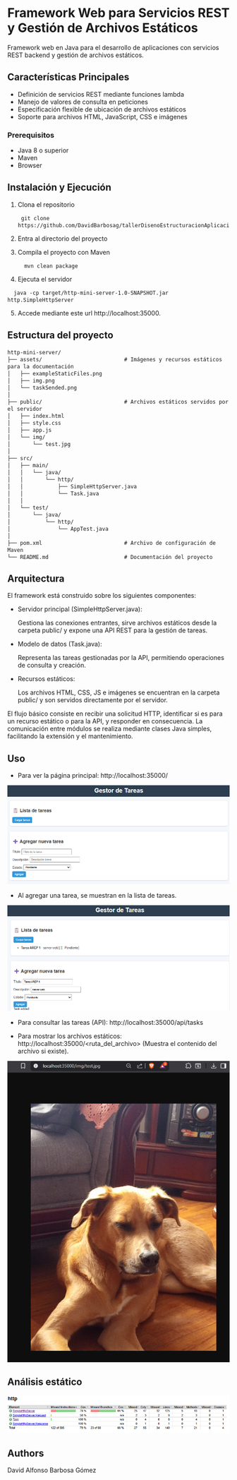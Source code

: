 # Framework Web para Servicios REST y Gestión de Archivos Estáticos

Framework web en Java para el desarrollo de aplicaciones con servicios REST backend y gestión de archivos estáticos.

## Características Principales

* Definición de servicios REST mediante funciones lambda
* Manejo de valores de consulta en peticiones
* Especificación flexible de ubicación de archivos estáticos
* Soporte para archivos HTML, JavaScript, CSS e imágenes

### Prerequisitos

* Java 8 o superior
* Maven
* Browser

## Instalación y Ejecución

1. Clona el repositorio
   ```
    git clone https://github.com/DavidBarbosag/tallerDisenoEstructuracionAplicacionesInternet.git
   ```

2. Entra al directorio del proyecto
3. Compila el proyecto con Maven
   ```
     mvn clean package
   ```
4. Ejecuta el servidor
  ```
    java -cp target/http-mini-server-1.0-SNAPSHOT.jar http.SimpleHttpServer
  ```
5. Accede mediante este url http://localhost:35000.


## Estructura del proyecto

```
http-mini-server/
├── assets/                          # Imágenes y recursos estáticos para la documentación
│   ├── exampleStaticFiles.png
│   ├── img.png
│   └── taskSended.png
│
├── public/                          # Archivos estáticos servidos por el servidor
│   ├── index.html
│   ├── style.css
│   ├── app.js
│   └── img/
│       └── test.jpg
│
├── src/
│   ├── main/
│   │   └── java/
│   │       └── http/
│   │           ├── SimpleHttpServer.java
│   │           └── Task.java
│   │
│   └── test/
│       └── java/
│           └── http/
│               └── AppTest.java
│
├── pom.xml                          # Archivo de configuración de Maven
└── README.md                        # Documentación del proyecto
```

## Arquitectura

El framework está construido sobre los siguientes componentes:



* Servidor principal (SimpleHttpServer.java):

   Gestiona las conexiones entrantes, sirve archivos estáticos desde la carpeta public/ y expone una API REST para la gestión de tareas.


* Modelo de datos (Task.java):

   Representa las tareas gestionadas por la API, permitiendo operaciones de consulta y creación.


* Recursos estáticos:

   Los archivos HTML, CSS, JS e imágenes se encuentran en la carpeta public/ y son servidos directamente por el servidor.

  
El flujo básico consiste en recibir una solicitud HTTP, identificar si es para un recurso estático o para la API,
y responder en consecuencia. La comunicación entre módulos se realiza mediante clases Java simples, facilitando la extensión
y el mantenimiento.

## Uso

* Para ver la página principal:
http://localhost:35000/

![Página principal](assets/img.png)

* Al agregar una tarea, se muestran en la lista de tareas.

![Tarea Enviada](assets/taskSended.png)

* Para consultar las tareas (API):
http://localhost:35000/api/tasks

* Para mostrar los archivos estáticos:
http://localhost:35000/<ruta_del_archivo>
    (Muestra el contenido del archivo si existe).

![Archivo estático](assets/exampleStaticFiles.png)

## Análisis estático

![test](assets/tests.png)


## Authors
David Alfonso Barbosa Gómez

   
